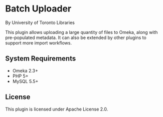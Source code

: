 # Batch Uploader

By University of Toronto Libraries

This plugin allows uploading a large quantity of files to Omeka, along with pre-populated metadata. It can also be extended by other plugins to support more import workflows.

## System Requirements

- Omeka 2.3+
- PHP 5+
- MySQL 5.5+

## License

This plugin is licensed under Apache License 2.0.
